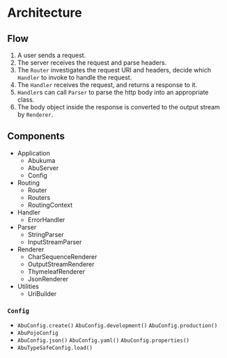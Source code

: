 # Architecture

## Flow

1. A user sends a request.
2. The server receives the request and parse headers.
3. The `Router` investigates the request URI and headers,
    decide which `Handler` to invoke to handle the request.
4. The `Handler` receives the request, and returns a response to it.
5. `Handler`s can call `Parser` to parse the http body into an appropriate class.
6. The body object inside the response is converted to the output stream by `Renderer`.


## Components

* Application
    * Abukuma
    * AbuServer
    * Config
* Routing
    * Router
    * Routers
    * RoutingContext
* Handler
    * ErrorHandler
* Parser
    * StringParser
    * InputStreamParser
* Renderer
    * CharSequenceRenderer
    * OutputStreamRenderer
    * ThymeleafRenderer
    * JsonRenderer
* Utilities
    * UriBuilder


### `Config`

* `AbuConfig.create()` `AbuConfig.development()` `AbuConfig.production()`
* `AbuPojoConfig`
* `AbuConfig.json()` `AbuConfig.yaml()` `AbuConfig.properties()`
* `AbuTypeSafeConfig.load()`
